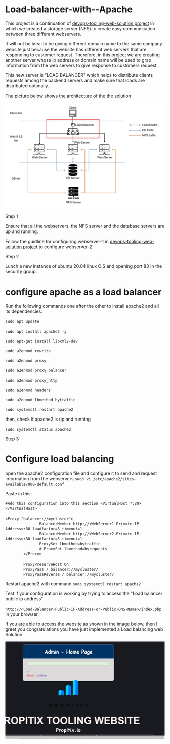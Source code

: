 # Load-balancer-with--Apache

This project is a continuation of [devops-tooling-web-solution project](https://github.com/olaniyi2oguns/Devops-tooling-web-solution.git) in which we created a storage server (NFS) to create easy communication between three different webservers.

It will not be ideal to be giving different domain name to the same company website just because the website has different web servers that are responding to customer request. Therefore, in this project we are creating another server whose ip address or domain name will be used to grap information from the web servers to give response to customers request. 

This new server is "LOAD BALANCER" which helps to distribute clients requests among the backend servers and make sure that loads are distributed optimally. 

The picture below shows the architecture of the the solution

![solution](./image/architecture.jpg)

Step 1

Ensure that all the webservers, the NFS server and the database servers are up and running.

Follow the guidline for configuring webserver-1 in [devops-tooling-web-solution project](https://github.com/olaniyi2oguns/Devops-tooling-web-solution.git) to configure webserver-2

Step 2

Lunch a new instance of ubuntu 20.04 linux O.S and opening port 80 in the security group.

# configure apache as a load balancer

Run the following commands one after the other to install apache2 and all its dependencies:

`sudo apt update`

`sudo apt install apache2 -y`

`sudo apt-get install libxml2-dev`


`sudo a2enmod rewrite`

`sudo a2enmod proxy`

`sudo a2enmod proxy_balancer`

`sudo a2enmod proxy_http`

`sudo a2enmod headers`

`sudo a2enmod lbmethod_bytraffic`

`sudo systemctl restart apache2`

then, check if apache2 is up and running 

`sudo systemctl status apache2`


Step 3

# Configure load balancing

open the apache2 configuration file and configure it to send and request information from the webservers `sudo vi /etc/apache2/sites-available/000-default.conf`

Paste in this:

```
#Add this configuration into this section <VirtualHost *:80>  </VirtualHost>

<Proxy "balancer://mycluster">
               BalancerMember http://<WebServer1-Private-IP-Address>:80 loadfactor=5 timeout=1
               BalancerMember http://<WebServer2-Private-IP-Address>:80 loadfactor=5 timeout=1
               ProxySet lbmethod=bytraffic
               # ProxySet lbmethod=byrequests
        </Proxy>

        ProxyPreserveHost On
        ProxyPass / balancer://mycluster/
        ProxyPassReverse / balancer://mycluster/
```

Restart apache2 with command `sudo systemctl restart apache2`

Test if your configuration is working by trying to access the "Load balancer public ip address"

`http://<Load-Balancer-Public-IP-Address-or-Public-DNS-Name>/index.php` in your browser.

If you are able to access the website as shown in the image below, then I greet you congratulations you have just implemented a Load balancing web Solution 


![output](./image/final%20output.jpg)

